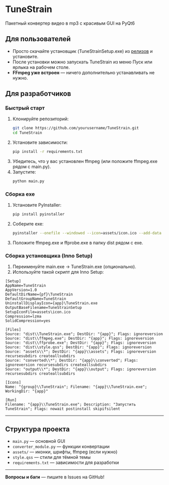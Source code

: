 # TuneStrain

Пакетный конвертер видео в mp3 с красивым GUI на PyQt6

## Для пользователей

- Просто скачайте установщик (TuneStrainSetup.exe) из [релизов](https://github.com/yourusername/TuneStrain/releases) и установите.
- После установки можно запускать TuneStrain из меню Пуск или ярлыка на рабочем столе.
- **FFmpeg уже встроен** — ничего дополнительно устанавливать не нужно.

## Для разработчиков

### Быстрый старт

1. Клонируйте репозиторий:
   ```sh
   git clone https://github.com/yourusername/TuneStrain.git
   cd TuneStrain
   ```
2. Установите зависимости:
   ```sh
   pip install -r requirements.txt
   ```
3. Убедитесь, что у вас установлен ffmpeg (или положите ffmpeg.exe рядом с main.py).
4. Запустите:
   ```sh
   python main.py
   ```

### Сборка exe

1. Установите PyInstaller:
   ```sh
   pip install pyinstaller
   ```
2. Соберите exe:
   ```sh
   pyinstaller --onefile --windowed --icon=assets/icon.ico --add-data "assets;assets" --add-data "style.qss;." --add-data "converter_module.py;." --hidden-import=moviepy --hidden-import=pydub main.py
   ```
3. Положите ffmpeg.exe и ffprobe.exe в папку dist рядом с exe.

### Сборка установщика (Inno Setup)

1. Переименуйте main.exe → TuneStrain.exe (опционально).
2. Используйте такой скрипт для Inno Setup:

```iss
[Setup]
AppName=TuneStrain
AppVersion=1.0
DefaultDirName={pf}\TuneStrain
DefaultGroupName=TuneStrain
UninstallDisplayIcon={app}\TuneStrain.exe
OutputBaseFilename=TuneStrainSetup
SetupIconFile=assets\icon.ico
Compression=lzma
SolidCompression=yes

[Files]
Source: "dist\\TuneStrain.exe"; DestDir: "{app}"; Flags: ignoreversion
Source: "dist\\ffmpeg.exe"; DestDir: "{app}"; Flags: ignoreversion
Source: "dist\\ffprobe.exe"; DestDir: "{app}"; Flags: ignoreversion
Source: "dist\\style.qss"; DestDir: "{app}"; Flags: ignoreversion
Source: "assets\\*"; DestDir: "{app}\\assets"; Flags: ignoreversion recursesubdirs createallsubdirs
Source: "converted\\*"; DestDir: "{app}\\converted"; Flags: ignoreversion recursesubdirs createallsubdirs
Source: "output\\*"; DestDir: "{app}\\output"; Flags: ignoreversion recursesubdirs createallsubdirs

[Icons]
Name: "{group}\\TuneStrain"; Filename: "{app}\\TuneStrain.exe"; WorkingDir: "{app}"

[Run]
Filename: "{app}\\TuneStrain.exe"; Description: "Запустить TuneStrain"; Flags: nowait postinstall skipifsilent
```

---

## Структура проекта
- `main.py` — основной GUI
- `converter_module.py` — функции конвертации
- `assets/` — иконки, шрифты, ffmpeg (если нужно)
- `style.qss` — стили для тёмной темы
- `requirements.txt` — зависимости для разработки

---

**Вопросы и баги** — пишите в Issues на GitHub!
